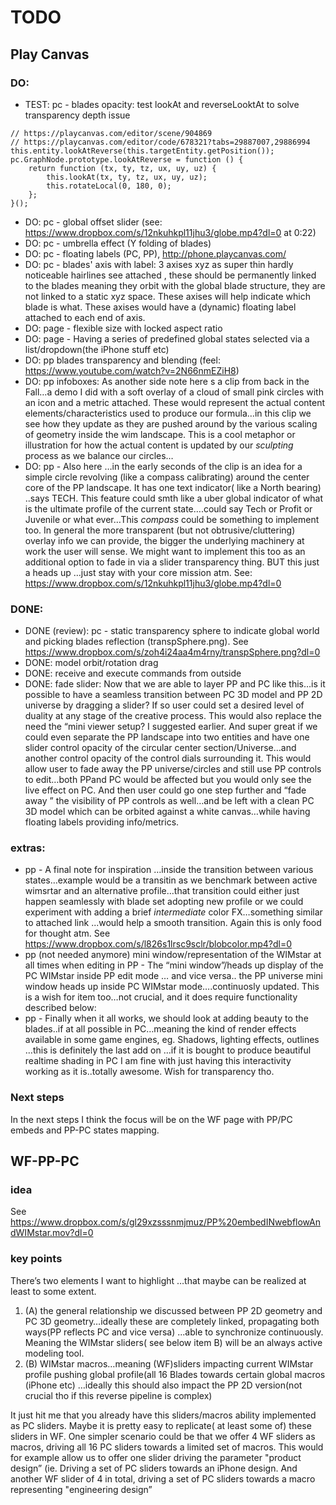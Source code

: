 # TODO

## Play Canvas

### DO:
* TEST: pc - blades opacity: test lookAt and reverseLooktAt to solve transparency depth issue
```
// https://playcanvas.com/editor/scene/904869
// https://playcanvas.com/editor/code/678321?tabs=29887007,29886994
this.entity.lookAtReverse(this.targetEntity.getPosition());
pc.GraphNode.prototype.lookAtReverse = function () {
    return function (tx, ty, tz, ux, uy, uz) {
        this.lookAt(tx, ty, tz, ux, uy, uz);
        this.rotateLocal(0, 180, 0);
    };
}();
```
* DO: pc - global offset slider (see: https://www.dropbox.com/s/12nkuhkpl11jhu3/globe.mp4?dl=0 at 0:22)
* DO: pc - umbrella effect (Y folding of blades)
* DO: pc - floating labels (PC, PP), http://phone.playcanvas.com/ 
* DO: pc - blades' axis with label: 3 axises xyz as super thin hardly noticeable hairlines see attached , these should be permanently linked to the blades meaning they orbit with the global blade structure, they are not linked to a static xyz space. These axises will help indicate which blade is what. These axises would have a (dynamic) floating label attached to each end of axis.
* DO: page - flexible size with locked aspect ratio
* DO: page - Having a series of predefined global states selected via a list/dropdown(the iPhone stuff etc)
* DO: pp blades transparency and blending (feel: https://www.youtube.com/watch?v=2N66nmEZiH8)
* DO: pp infoboxes: As another side note here s a clip from back in the Fall…a demo I did with a  soft overlay of a cloud of small pink circles with an icon and a metric attached. These would represent the actual content elements/characteristics used to produce our formula…in this clip we see how they update as they are pushed around by the various scaling of geometry inside the wim landscape. This is a cool metaphor or illustration for how the actual content is updated by our *sculpting* process as we balance our circles…
* DO: pp - Also here …in the early seconds of the clip is an idea for a simple circle revolving (like a compass calibrating) around the center core of the PP landscape. It has one text indicator( like a North bearing) ..says TECH. This feature could smth like a uber global indicator of what is the ultimate profile of the current state….could say Tech or Profit or Juvenile or what ever…This *compass* could be something to implement too. In general the more transparent (but not obtrusive/cluttering) overlay info we can provide, the bigger the  underlying machinery at work the user will sense.
We might want to implement this too as an additional option to fade in via a slider transparency thing. BUT this just a heads up …just stay with your core mission atm.
See: https://www.dropbox.com/s/12nkuhkpl11jhu3/globe.mp4?dl=0

### DONE:
* DONE (review): pc - static transparency sphere to indicate global world and picking blades reflection (transpSphere.png). See https://www.dropbox.com/s/zoh4i24aa4m4rny/transpSphere.png?dl=0
* DONE: model orbit/rotation drag
* DONE: receive and execute commands from outside
* DONE: fade slider: 
Now that we are able to layer PP and PC like this…is it possible to have a seamless transition between PC 3D model and PP 2D universe by dragging a slider? If so user could set a desired level of duality at any stage of the creative process. This would also replace the need the “mini viewer setup? I suggested earlier. And super great if we could even separate the PP landscape into two entities and have one slider control opacity of the circular center section/Universe…and another control opacity of the control dials surrounding it. This would allow user to fade away the PP universe/circles and still use PP controls to edit…both PPand PC would be affected but you would only see the live effect on PC. And then user could go one step further and “fade away ” the visibility of PP controls as well…and be left with a clean PC 3D model which can be orbited against a white canvas…while having floating labels providing info/metrics.

### extras:
* pp - A final note for inspiration …inside the transition between various states…example would be a transitin as we benchmark between active wimsrtar and an alternative profile…that transition could either just happen seamlessly with blade set adopting new profile or we could experiment with adding a brief *intermediate* color FX…something similar to attached link ...would help a smooth transition. Again this is only food for thought atm. See https://www.dropbox.com/s/l826s1lrsc9sclr/blobcolor.mp4?dl=0
* pp (not needed anymore) mini window/representation of the WIMstar at all times when editing in PP - The  “mini window”/heads up display of the PC WIMstar inside PP edit mode … and vice versa.. the PP universe mini window heads up inside PC WIMstar mode….continuosly updated. This is a wish for item too…not crucial, and it does require functionality described below:
* pp - Finally when it all works, we should look at adding beauty to the blades..if at all possible in PC…meaning the kind of render effects available in some game engines, eg. Shadows, lighting effects, outlines …this is definitely the last add on …if it is bought to produce beautiful realtime shading in PC I am fine with just having this interactivity working as it is..totally awesome. Wish for transparency tho.


### Next steps
In the next steps I think the focus will be on the WF page with PP/PC embeds and PP-PC states mapping.


## WF-PP-PC

### idea 

See https://www.dropbox.com/s/gl29xzsssnmjmuz/PP%20embedINwebflowAndWIMstar.mov?dl=0

### key points

There’s two elements I want to highlight …that maybe can be realized at least to some extent. 

1. (A) the general relationship we discussed between PP 2D geometry and PC 3D geometry…ideally these are completely linked, propagating both ways(PP reflects PC and vice versa) ...able to synchronize continuously. Meaning the WIMstar sliders( see below item B) will be an always active modeling tool.
2. (B) WIMstar macros…meaning (WF)sliders impacting current WIMstar profile pushing global profile(all 16 Blades towards certain global macros (iPhone etc)  …ideally this should also impact the PP 2D version(not crucial tho if this reverse pipeline is complex)

It just hit me that you already have this sliders/macros ability implemented as PC sliders. Maybe it is pretty easy to replicate( at least some of)  these sliders in WF. One simpler scenario could be that we offer 4 WF sliders as macros, driving all 16 PC sliders towards a limited set of macros. This would for example allow us to offer one slider driving the parameter "product design” (ie. Driving a set of  PC sliders towards an iPhone design. And another WF slider of 4 in total, driving a set of PC sliders towards a macro representing "engineering design”
